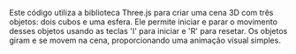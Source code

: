 
Este código utiliza a biblioteca Three.js para criar uma cena 3D com três objetos: dois cubos e uma esfera. Ele permite iniciar e parar o movimento desses objetos usando as teclas 'I' para iniciar e 'R' para resetar. Os objetos giram e se movem na cena, proporcionando uma animação visual simples.

